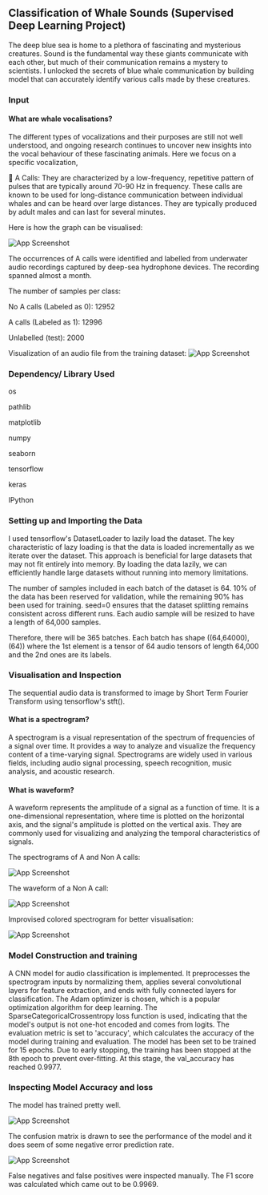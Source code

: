
## Classification of Whale Sounds (Supervised Deep Learning Project)
The deep blue sea is home to a plethora of fascinating and mysterious creatures. Sound is the fundamental way these giants communicate with each other, but much of their communication remains a mystery to scientists. I unlocked the secrets of blue whale communication by building model that can accurately identify various calls made by these creatures.

### Input
#### What are whale vocalisations?
The different types of vocalizations and their purposes are still not well understood, and ongoing research continues to uncover new insights into the vocal behaviour of these fascinating animals. Here we focus on a specific vocalization,

🐋 A Calls: They are characterized by a low-frequency, repetitive pattern of pulses that are typically around 70-90 Hz in frequency. These calls are known to be used for long-distance communication between individual whales and can be heard over large distances. They are typically produced by adult males and can last for several minutes.

Here is how the graph can be visualised:





![App Screenshot](https://github.com/user-attachments/assets/8e5c69b4-ddf7-493b-9d5f-64f15016a758)

The occurrences of A calls were identified and labelled from underwater audio recordings captured by deep-sea hydrophone devices. The recording spanned almost a month.

The number of samples per class:

No A calls (Labeled as 0): 12952

A calls (Labeled as 1): 12996

Unlabelled (test): 2000

Visualization of an audio file from the training dataset:
![App Screenshot](https://github.com/AkGu2002/DataFest-2023/assets/74046369/da17d45e-3373-4a04-aa7c-5a1d838fcfd2)

### Dependency/ Library Used
os 

pathlib 

matplotlib

numpy

seaborn

tensorflow

keras

IPython

### Setting up and Importing the Data 
I used tensorflow's DatasetLoader to lazily load the dataset. The key characteristic of lazy loading is that the data is loaded incrementally as we iterate over the dataset. This approach is beneficial for large datasets that may not fit entirely into memory. By loading the data lazily, we can efficiently handle large datasets without running into memory limitations.

The number of samples included in each batch of the dataset is 64.
10% of the data has been reserved for validation, while the remaining 90% has been used for training. seed=0 ensures that the dataset splitting remains consistent across different runs. Each audio sample will be resized to have a length of 64,000 samples.

Therefore, there will be 365 batches. Each batch has shape ((64,64000),(64)) where the 1st element is a tensor of 64 audio tensors of length 64,000 and the 2nd ones are its labels.

### Visualisation and Inspection
The sequential audio data is transformed to image by Short Term Fourier Transform using tensorflow's stft().

#### What is a spectrogram?
A spectrogram is a visual representation of the spectrum of frequencies of a signal over time. It provides a way to analyze and visualize the frequency content of a time-varying signal. Spectrograms are widely used in various fields, including audio signal processing, speech recognition, music analysis, and acoustic research.

#### What is waveform?
A waveform represents the amplitude of a signal as a function of time. It is a one-dimensional representation, where time is plotted on the horizontal axis, and the signal's amplitude is plotted on the vertical axis. They are commonly used for visualizing and analyzing the temporal characteristics of signals.

The spectrograms of A and Non A calls:

![App Screenshot](https://github.com/AkGu2002/DataFest-2023/assets/74046369/5b0dc027-848f-404c-8abe-a60b28aea4f0)

The waveform of a Non A call:

![App Screenshot](https://github.com/AkGu2002/DataFest-2023/assets/74046369/c81aec21-18e6-47a2-a924-e53fae2b1192)

Improvised colored spectrogram for better visualisation:

![App Screenshot](https://github.com/AkGu2002/DataFest-2023/assets/74046369/2c5edcdd-570e-40d5-b556-2cb7fc859564)


### Model Construction and training
 A CNN model for audio classification is implemented. It preprocesses the spectrogram inputs by normalizing them, applies several convolutional layers for feature extraction, and ends with fully connected layers for classification.
The Adam optimizer is chosen, which is a popular optimization algorithm for deep learning. The SparseCategoricalCrossentropy loss function is used, indicating that the model's output is not one-hot encoded and comes from logits. The evaluation metric is set to 'accuracy', which calculates the accuracy of the model during training and evaluation. The model has been set to be trained for 15 epochs. Due to early stopping, the training has been stopped at the 8th epoch to prevent over-fitting. At this stage, the val_accuracy has reached 0.9977.

### Inspecting Model Accuracy and loss
The model has trained pretty well.

![App Screenshot](https://github.com/AkGu2002/DataFest-2023/assets/74046369/82880c74-8672-4ede-8601-8a64fb7c253c)

The confusion matrix is drawn to see the performance of the model and it does seem of some negative error prediction rate.

![App Screenshot](https://github.com/AkGu2002/DataFest-2023/assets/74046369/e8515a06-3634-441b-9e18-c21dde632c04)

False negatives and false positives were inspected manually. The F1 score was calculated which came out to be 0.9969.






